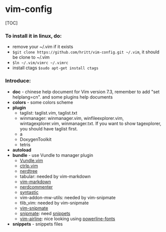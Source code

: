 # vim-config

[TOC]

### To install it in linux, do:
- remove your ~/.vim if it exists
- `$git clone https://github.com/hritt/vim-config.git ~/.vim`, it should be clone to ~/.vim
- `$ln ~/.vim/vimrc ~/.vimrc`
- install ctags `$sudo apt-get install ctags`

### Introduce:
- **doc** - chinese help document for Vim version 7.3, remember to add "set helplang=cn". and some plugins help documents
- **colors** - some colors scheme
- **plugin**
	* taglist: taglist.vim, taglist.txt
	* winmanager: winmanager.vim, winfileexplorer.vim, wintagexplorer.vim, winmanager.txt. If you want to show tagexplorer, you should have taglist first.
	* a
	* DoxygenToolkit
	* tetris
- **autoload**
- **bundle** - use Vundle to manager plugin
	* [Vundle.vim](https://github.com/kien/ctrlp.vim)
	* [ctrlp.vim](https://github.com/kien/ctrlp.vim)
	* [nerdtree](https://github.com/scrooloose/nerdtree)
	* tabular: needed by vim-markdown
	* [vim-markdown](https://github.com/plasticboy/vim-markdown)
	* [nerdcommenter](https://github.com/scrooloose/nerdcommenter)
	* [syntastic](https://github.com/scrooloose/syntastic)
	* vim-addon-mw-utils: needed by vim-snipmate
	* tlib_vim: needed by vim-snipmate
	* [vim-snipmate](https://github.com/garbas/vim-snipmate)
	* [snipmate](https://github.com/garbas/vim-snipmate): need [snippets](http://gthub.com/honza/vim-snippets/tree/master/snippets)
	* [vim-airline](https://github.com/vim-airline/vim-airline): nice looking using [powerline-fonts](https://github.com/powerline/fonts/)
- **snippets** - snippets files

